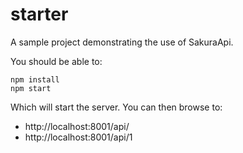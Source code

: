 # starter

A sample project demonstrating the use of SakuraApi.

You should be able to:

```
npm install
npm start
```

Which will start the server. You can then browse to:

* http://localhost:8001/api/
* http://localhost:8001/api/1
